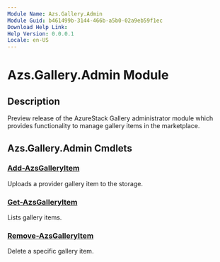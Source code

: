 ```yaml
---
Module Name: Azs.Gallery.Admin
Module Guid: b461499b-3144-466b-a5b0-02a9eb59f1ec
Download Help Link:
Help Version: 0.0.0.1
Locale: en-US
---
```


# Azs.Gallery.Admin Module
## Description
Preview release of the AzureStack Gallery administrator module which provides functionality to manage gallery items in the marketplace.

## Azs.Gallery.Admin Cmdlets
### [Add-AzsGalleryItem](Add-AzsGalleryItem.md)
Uploads a provider gallery item to the storage.

### [Get-AzsGalleryItem](Get-AzsGalleryItem.md)
Lists gallery items.

### [Remove-AzsGalleryItem](Remove-AzsGalleryItem.md)
Delete a specific gallery item.

